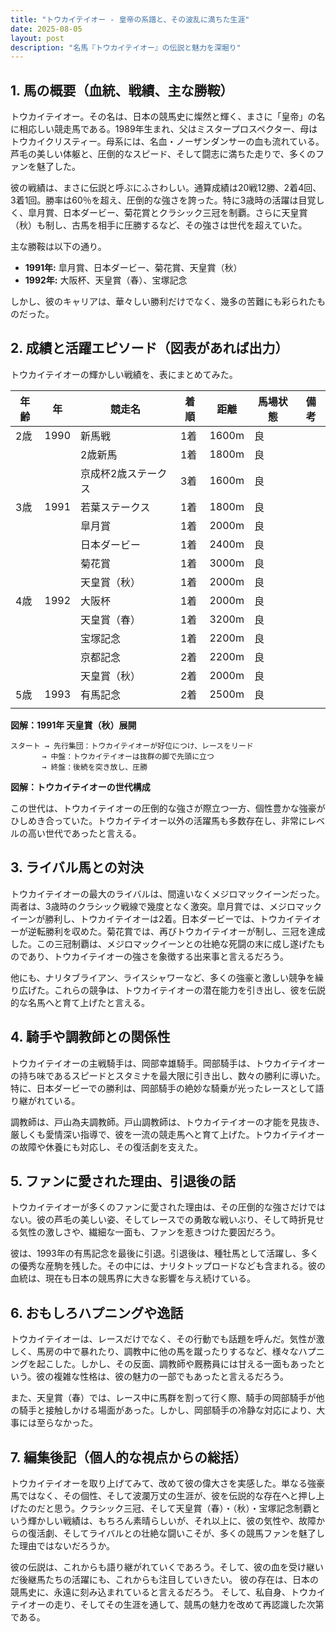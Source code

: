```yaml
---
title: "トウカイテイオー - 皇帝の系譜と、その波乱に満ちた生涯"
date: 2025-08-05
layout: post
description: "名馬『トウカイテイオー』の伝説と魅力を深堀り"
---
```


## 1. 馬の概要（血統、戦績、主な勝鞍）

トウカイテイオー。その名は、日本の競馬史に燦然と輝く、まさに「皇帝」の名に相応しい競走馬である。1989年生まれ、父はミスタープロスペクター、母はトウカイクリスティー。母系には、名血・ノーザンダンサーの血も流れている。芦毛の美しい体躯と、圧倒的なスピード、そして闘志に満ちた走りで、多くのファンを魅了した。

彼の戦績は、まさに伝説と呼ぶにふさわしい。通算成績は20戦12勝、2着4回、3着1回。勝率は60％を超え、圧倒的な強さを誇った。特に3歳時の活躍は目覚しく、皐月賞、日本ダービー、菊花賞とクラシック三冠を制覇。さらに天皇賞（秋）も制し、古馬を相手に圧勝するなど、その強さは世代を超えていた。

主な勝鞍は以下の通り。

* **1991年:** 皐月賞、日本ダービー、菊花賞、天皇賞（秋）
* **1992年:** 大阪杯、天皇賞（春）、宝塚記念

しかし、彼のキャリアは、華々しい勝利だけでなく、幾多の苦難にも彩られたものだった。


## 2. 成績と活躍エピソード（図表があれば出力）

トウカイテイオーの輝かしい戦績を、表にまとめてみた。

| 年齢 | 年 | 競走名 | 着順 | 距離 | 馬場状態 | 備考 |
|---|---|---|---|---|---|---|
| 2歳 | 1990 | 新馬戦 | 1着 | 1600m | 良 | |
|  |  | 2歳新馬 | 1着 | 1800m | 良 | |
|  |  | 京成杯2歳ステークス | 3着 | 1600m | 良 | |
| 3歳 | 1991 | 若葉ステークス | 1着 | 1800m | 良 | |
|  |  | 皐月賞 | 1着 | 2000m | 良 | |
|  |  | 日本ダービー | 1着 | 2400m | 良 | |
|  |  | 菊花賞 | 1着 | 3000m | 良 | |
|  |  | 天皇賞（秋） | 1着 | 2000m | 良 | |
| 4歳 | 1992 | 大阪杯 | 1着 | 2000m | 良 | |
|  |  | 天皇賞（春） | 1着 | 3200m | 良 | |
|  |  | 宝塚記念 | 1着 | 2200m | 良 | |
|  |  | 京都記念 | 2着 | 2200m | 良 | |
|  |  | 天皇賞（秋） | 2着 | 2000m | 良 | |
| 5歳 | 1993 | 有馬記念 | 2着 | 2500m | 良 | |
|  |  |  |  |  |  |  |


**図解：1991年 天皇賞（秋）展開**

```
スタート → 先行集団：トウカイテイオーが好位につけ、レースをリード
       → 中盤：トウカイテイオーは抜群の脚で先頭に立つ
       → 終盤：後続を突き放し、圧勝
```

**図解：トウカイテイオーの世代構成**

この世代は、トウカイテイオーの圧倒的な強さが際立つ一方、個性豊かな強豪がひしめき合っていた。トウカイテイオー以外の活躍馬も多数存在し、非常にレベルの高い世代であったと言える。


## 3. ライバル馬との対決

トウカイテイオーの最大のライバルは、間違いなくメジロマックイーンだった。両者は、3歳時のクラシック戦線で幾度となく激突。皐月賞では、メジロマックイーンが勝利し、トウカイテイオーは2着。日本ダービーでは、トウカイテイオーが逆転勝利を収めた。菊花賞では、再びトウカイテイオーが制し、三冠を達成した。この三冠制覇は、メジロマックイーンとの壮絶な死闘の末に成し遂げたものであり、トウカイテイオーの強さを象徴する出来事と言えるだろう。

他にも、ナリタブライアン、ライスシャワーなど、多くの強豪と激しい競争を繰り広げた。これらの競争は、トウカイテイオーの潜在能力を引き出し、彼を伝説的な名馬へと育て上げたと言える。


## 4. 騎手や調教師との関係性

トウカイテイオーの主戦騎手は、岡部幸雄騎手。岡部騎手は、トウカイテイオーの持ち味であるスピードとスタミナを最大限に引き出し、数々の勝利に導いた。特に、日本ダービーでの勝利は、岡部騎手の絶妙な騎乗が光ったレースとして語り継がれている。

調教師は、戸山為夫調教師。戸山調教師は、トウカイテイオーの才能を見抜き、厳しくも愛情深い指導で、彼を一流の競走馬へと育て上げた。トウカイテイオーの故障や休養にも対応し、その復活劇を支えた。


## 5. ファンに愛された理由、引退後の話

トウカイテイオーが多くのファンに愛された理由は、その圧倒的な強さだけではない。彼の芦毛の美しい姿、そしてレースでの勇敢な戦いぶり、そして時折見せる気性の激しさや、繊細な一面も、ファンを惹きつけた要因だろう。

彼は、1993年の有馬記念を最後に引退。引退後は、種牡馬として活躍し、多くの優秀な産駒を残した。その中には、ナリタトップロードなども含まれる。彼の血統は、現在も日本の競馬界に大きな影響を与え続けている。


## 6. おもしろハプニングや逸話

トウカイテイオーは、レースだけでなく、その行動でも話題を呼んだ。気性が激しく、馬房の中で暴れたり、調教中に他の馬を蹴ったりするなど、様々なハプニングを起こした。しかし、その反面、調教師や厩務員には甘える一面もあったという。彼の複雑な性格は、彼の魅力の一部でもあったと言えるだろう。

また、天皇賞（春）では、レース中に馬群を割って行く際、騎手の岡部騎手が他の騎手と接触しかける場面があった。しかし、岡部騎手の冷静な対応により、大事には至らなかった。


## 7. 編集後記（個人的な視点からの総括）

トウカイテイオーを取り上げてみて、改めて彼の偉大さを実感した。単なる強豪馬ではなく、その個性、そして波瀾万丈の生涯が、彼を伝説的な存在へと押し上げたのだと思う。クラシック三冠、そして天皇賞（春）・（秋）・宝塚記念制覇という輝かしい戦績は、もちろん素晴らしいが、それ以上に、彼の気性や、故障からの復活劇、そしてライバルとの壮絶な闘いこそが、多くの競馬ファンを魅了した理由ではないだろうか。

彼の伝説は、これからも語り継がれていくであろう。そして、彼の血を受け継いだ後継馬たちの活躍にも、これからも注目していきたい。  彼の存在は、日本の競馬史に、永遠に刻み込まれていると言えるだろう。  そして、私自身、トウカイテイオーの走り、そしてその生涯を通して、競馬の魅力を改めて再認識した次第である。
